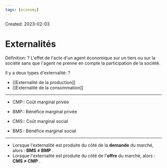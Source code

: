 ```yaml
---
tags: [economy] 
---
```

Created: 2023-02-03

# Externalités
Définition:
?
L'effet de l'acte d'un agent économique sur un tiers ou sur la société sans que l'agent ne prenne en compte la participation de la société.
<!--SR:!2023-06-04,57,190-->

Il y a deux types d'externalité:
?
- [[Externalité de la production]]
- [[Externalité de la consommation]]
<!--SR:!2023-07-15,105,270-->

---
- CMP:: Coût marginal privée
<!--SR:!2023-05-14,65,270-->
- BMP:: Bénéfice marginal privée
<!--SR:!2023-05-21,67,250-->
- CMS:: Coût marginal social
<!--SR:!2023-06-23,89,270-->
- BMS:: Bénéfice marginal social
<!--SR:!2023-10-09,185,310-->

---

- Lorsque l'externalité est produite du côté de la **demande** du marché, alors : **BMS ≠ BMP** .
- Lorsque l'externalité est produite du côté de l'**offre** du marché, alors : **CMS ≠ CMP** .